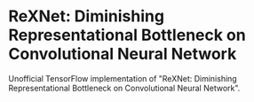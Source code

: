 # ReXNet: Diminishing Representational Bottleneck on Convolutional Neural Network

Unofficial TensorFlow implementation of "ReXNet: Diminishing Representational Bottleneck on Convolutional Neural Network".
